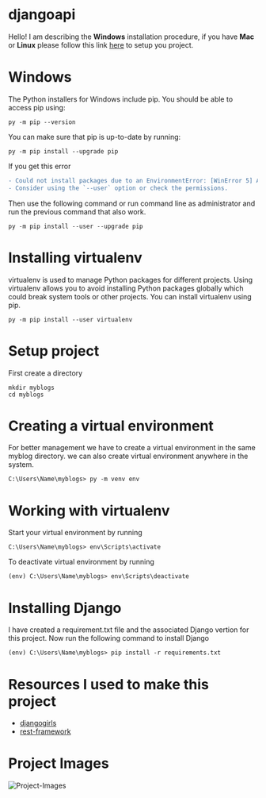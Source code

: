 # djangoapi
Hello! I am describing the **Windows** installation procedure, if you have **Mac** or **Linux** please follow this link [here](https://packaging.python.org/guides/installing-using-pip-and-virtual-environments/)
to setup you project.
# Windows
The Python installers for Windows include pip. You should be able to access pip using:
```
py -m pip --version
```
You can make sure that pip is up-to-date by running:
```
py -m pip install --upgrade pip
```
If you get this error
```diff
- Could not install packages due to an EnvironmentError: [WinError 5] Access is denied: 'c:\\program files (x86)\\microsoft visual studio\\shared\\python37_64\\lib\\site-packages\\pip-19.0.3.dist-info\\entry_points.txt'
- Consider using the `--user` option or check the permissions.
```
Then use the following command or run command line as administrator and run the previous command that also work.
```
py -m pip install --user --upgrade pip
```
# Installing virtualenv
virtualenv is used to manage Python packages for different projects. Using virtualenv allows you to avoid installing Python packages globally which could break system tools or other projects. You can install virtualenv using pip.
```
py -m pip install --user virtualenv
```
# Setup project
First create a directory  
```
mkdir myblogs
cd myblogs
```
# Creating a virtual environment 
For better management we have to create a virtual environment in the same myblog directory. we can also create virtual environment anywhere in the system.
```
C:\Users\Name\myblogs> py -m venv env
```
# Working with virtualenv
Start your virtual environment by running
```
C:\Users\Name\myblogs> env\Scripts\activate
```
To deactivate virtual environment by running 
```
(env) C:\Users\Name\myblogs> env\Scripts\deactivate
```
# Installing Django
I have created a requirement.txt file and the associated Django vertion for this project.
Now run the following command to install Django
```
(env) C:\Users\Name\myblogs> pip install -r requirements.txt
```
# Resources I used to make this project
- [djangogirls](https://tutorial.djangogirls.org/en/django_installation/)
- [rest-framework](https://www.django-rest-framework.org/)
# Project Images
![Project-Images](https://github.com/Badhansen/djangoapi/tree/main/images/images.jpg)
